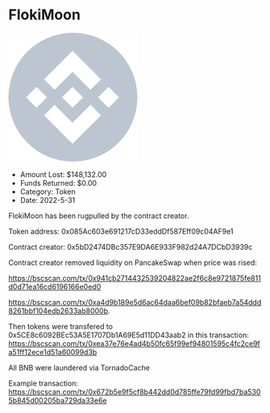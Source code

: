 # FlokiMoon
![FlokiMoon](/rektimages/FlokiMoon.png)
- Amount Lost: $148,132.00
- Funds Returned: $0.00
- Category: Token
- Date: 2022-5-31

FlokiMoon has been rugpulled by the contract creator.

  


Token address: 0x085Ac603e691217cD33eddDf587Eff09c04AF9e1

Contract creator: 0x5bD2474DBc357E9DA6E933F982d24A7DCbD3939c

  


Contract creator removed liquidity on PancakeSwap when price was rised:

https://bscscan.com/tx/0x941cb2714432539204822ae2f6c8e9721875fe811d0d71ea16cd6196166e0ed0

https://bscscan.com/tx/0xa4d9b189e5d6ac64daa6bef09b82bfaeb7a54ddd8261bbf104edb2633ab8000b.

Then tokens were transfered to 0x5CE8c6092BEc53A5E1707Db1A69E5d11DD43aab2 in this transaction: https://bscscan.com/tx/0xea37e76e4ad4b50fc65f99ef94801595c4fc2ce9fa51ff12ece1d51a60099d3b

  


All BNB were laundered via TornadoCache

Example transaction: https://bscscan.com/tx/0x672b5e9f5cf8b442dd0d785ffe79fd99fbd7ba5305b845d00205ba729da33e6e



